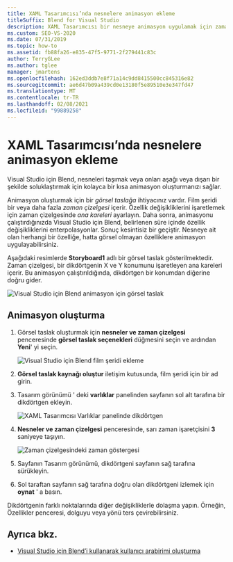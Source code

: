 ```yaml
---
title: XAML Tasarımcısı’nda nesnelere animasyon ekleme
titleSuffix: Blend for Visual Studio
description: XAML Tasarımcısı bir nesneye animasyon uygulamak için zaman çizelgesi ve ana kareleri olan bir film şeridi kullanarak Visual Studio için Blend bir animasyon oluşturmayı öğrenin.
ms.custom: SEO-VS-2020
ms.date: 07/31/2019
ms.topic: how-to
ms.assetid: fb88fa26-e835-47f5-9771-2f279441c83c
author: TerryGLee
ms.author: tglee
manager: jmartens
ms.openlocfilehash: 162ed3ddb7e8f71a14c9dd8415500cc845316e82
ms.sourcegitcommit: ae6d47b09a439cd0e13180f5e89510e3e347fd47
ms.translationtype: MT
ms.contentlocale: tr-TR
ms.lasthandoff: 02/08/2021
ms.locfileid: "99889258"
---
```

# <a name="animate-objects-in-xaml-designer"></a>XAML Tasarımcısı’nda nesnelere animasyon ekleme

Visual Studio için Blend, nesneleri taşımak veya onları aşağı veya dışarı bir şekilde soluklaştırmak için kolayca bir kısa animasyon oluşturmanızı sağlar.

Animasyon oluşturmak için bir *görsel taslağa* ihtiyacınız vardır. Film şeridi bir veya daha fazla *zaman çizelgesi* içerir. Özellik değişikliklerini işaretlemek için zaman çizelgesinde *ana kareleri* ayarlayın. Daha sonra, animasyonu çalıştırdığınızda Visual Studio için Blend, belirlenen süre içinde özellik değişikliklerini enterpolasyonlar. Sonuç kesintisiz bir geçiştir. Nesneye ait olan herhangi bir özelliğe, hatta görsel olmayan özelliklere animasyon uygulayabilirsiniz.

Aşağıdaki resimlerde **Storyboard1** adlı bir görsel taslak gösterilmektedir. Zaman çizelgesi, bir dikdörtgenin X ve Y konumunu işaretleyen ana kareleri içerir. Bu animasyon çalıştırıldığında, dikdörtgen bir konumdan diğerine doğru gider.

![Visual Studio için Blend animasyon için görsel taslak](media/storyboard-timeline.png)

## <a name="create-an-animation"></a>Animasyon oluşturma

1. Görsel taslak oluşturmak için **nesneler ve zaman çizelgesi** penceresinde **görsel taslak seçenekleri** düğmesini seçin ve ardından **Yeni**' yi seçin.

   ![Visual Studio için Blend film şeridi ekleme](media/new-storyboard.png)

2. **Görsel taslak kaynağı oluştur** iletişim kutusunda, film şeridi için bir ad girin.

3. Tasarım görünümü ' deki **varlıklar** panelinden sayfanın sol alt tarafına bir dikdörtgen ekleyin.

   ![XAML Tasarımcısı Varlıklar panelinde dikdörtgen](media/add-rectangle.PNG)

4. **Nesneler ve zaman çizelgesi** penceresinde, sarı zaman işaretçisini **3** saniyeye taşıyın.

   ![Zaman çizelgesindeki zaman göstergesi](media/timeline-indicator.PNG)

5. Sayfanın Tasarım görünümü, dikdörtgeni sayfanın sağ tarafına sürükleyin.

6. Sol taraftan sayfanın sağ tarafına doğru olan dikdörtgeni izlemek için **oynat** ' a basın.

Dikdörtgenin farklı noktalarında diğer değişikliklerle dolaşma yapın. Örneğin, Özellikler penceresi, dolguyu veya yönü ters çevirebilirsiniz.

## <a name="see-also"></a>Ayrıca bkz.

- [Visual Studio için Blend’i kullanarak kullanıcı arabirimi oluşturma](../xaml-tools/creating-a-ui-by-using-blend-for-visual-studio.md)
